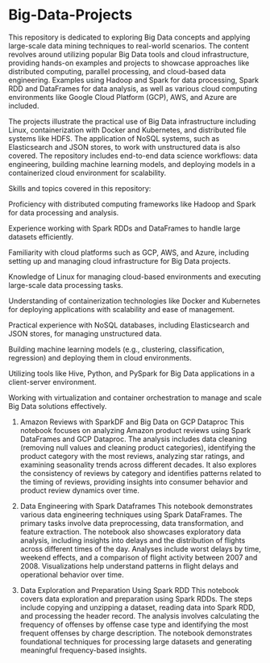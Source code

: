 # Big-Data-Projects

This repository is dedicated to exploring Big Data concepts and applying large-scale data mining techniques to real-world scenarios. The content revolves around utilizing popular Big Data tools and cloud infrastructure, providing hands-on examples and projects to showcase approaches like distributed computing, parallel processing, and cloud-based data engineering. Examples using Hadoop and Spark for data processing, Spark RDD and DataFrames for data analysis, as well as various cloud computing environments like Google Cloud Platform (GCP), AWS, and Azure are included.

The projects illustrate the practical use of Big Data infrastructure including Linux, containerization with Docker and Kubernetes, and distributed file systems like HDFS. The application of NoSQL systems, such as Elasticsearch and JSON stores, to work with unstructured data is also covered. The repository includes end-to-end data science workflows: data engineering, building machine learning models, and deploying models in a containerized cloud environment for scalability.

Skills and topics covered in this repository:

Proficiency with distributed computing frameworks like Hadoop and Spark for data processing and analysis.

Experience working with Spark RDDs and DataFrames to handle large datasets efficiently.

Familiarity with cloud platforms such as GCP, AWS, and Azure, including setting up and managing cloud infrastructure for Big Data projects.

Knowledge of Linux for managing cloud-based environments and executing large-scale data processing tasks.

Understanding of containerization technologies like Docker and Kubernetes for deploying applications with scalability and ease of management.

Practical experience with NoSQL databases, including Elasticsearch and JSON stores, for managing unstructured data.

Building machine learning models (e.g., clustering, classification, regression) and deploying them in cloud environments.

Utilizing tools like Hive, Python, and PySpark for Big Data applications in a client-server environment.

Working with virtualization and container orchestration to manage and scale Big Data solutions effectively.

1. Amazon Reviews with SparkDF and Big Data on GCP Dataproc
This notebook focuses on analyzing Amazon product reviews using Spark DataFrames and GCP Dataproc. The analysis includes data cleaning (removing null values and cleaning product categories), identifying the product category with the most reviews, analyzing star ratings, and examining seasonality trends across different decades. It also explores the consistency of reviews by category and identifies patterns related to the timing of reviews, providing insights into consumer behavior and product review dynamics over time.

2. Data Engineering with Spark Dataframes
This notebook demonstrates various data engineering techniques using Spark DataFrames. The primary tasks involve data preprocessing, data transformation, and feature extraction. The notebook also showcases exploratory data analysis, including insights into delays and the distribution of flights across different times of the day. Analyses include worst delays by time, weekend effects, and a comparison of flight activity between 2007 and 2008. Visualizations help understand patterns in flight delays and operational behavior over time.

3. Data Exploration and Preparation Using Spark RDD
This notebook covers data exploration and preparation using Spark RDDs. The steps include copying and unzipping a dataset, reading data into Spark RDD, and processing the header record. The analysis involves calculating the frequency of offenses by offense case type and identifying the most frequent offenses by charge description. The notebook demonstrates foundational techniques for processing large datasets and generating meaningful frequency-based insights.
